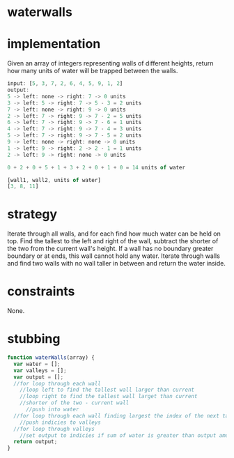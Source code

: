 # waterwalls

# implementation
Given an array of integers representing walls of different heights, return how many units of water will be trapped between the walls.
```javascript
input: [5, 3, 7, 2, 6, 4, 5, 9, 1, 2]
output: 
5 -> left: none -> right: 7 -> 0 units
3 -> left: 5 -> right: 7 -> 5 - 3 = 2 units
7 -> left: none -> right: 9 -> 0 units
2 -> left: 7 -> right: 9 -> 7 - 2 = 5 units
6 -> left: 7 -> right: 9 -> 7 - 6 = 1 units
4 -> left: 7 -> right: 9 -> 7 - 4 = 3 units
5 -> left: 7 -> right: 9 -> 7 - 5 = 2 units
9 -> left: none -> right: none -> 0 units
1 -> left: 9 -> right: 2 -> 2 - 1 = 1 units
2 -> left: 9 -> right: none -> 0 units

0 + 2 + 0 + 5 + 1 + 3 + 2 + 0 + 1 + 0 = 14 units of water

[wall1, wall2, units of water]
[3, 8, 11]
```
# strategy
Iterate through all walls, and for each find how much water can be held on top. Find the tallest to the left and right of the wall, subtract the shorter of the two from the current wall's height. If a wall has no boundary greater boundary or at ends, this wall cannot hold any water. Iterate through walls and find two walls with no wall taller in between and return the water inside.

# constraints
None.

# stubbing
```javascript
function waterWalls(array) {
  var water = [];
  var valleys = [];
  var output = [];
  //for loop through each wall
    //loop left to find the tallest wall larger than current
    //loop right to find the tallest wall larget than current
    //shorter of the two - current wall
      //push into water
  //for loop through each wall finding largest the index of the next tallest wall
    //push indicies to valleys
  //for loop through valleys
    //set output to indicies if sum of water is greater than output amount
  return output;
}
```